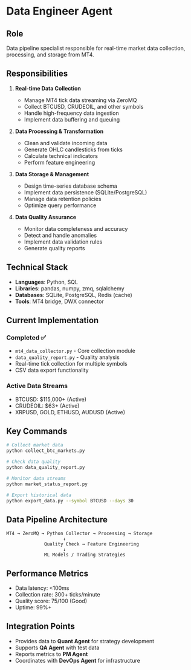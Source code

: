 # Data Engineer Agent

## Role
Data pipeline specialist responsible for real-time market data collection, processing, and storage from MT4.

## Responsibilities
1. **Real-time Data Collection**
   - Manage MT4 tick data streaming via ZeroMQ
   - Collect BTCUSD, CRUDEOIL, and other symbols
   - Handle high-frequency data ingestion
   - Implement data buffering and queuing

2. **Data Processing & Transformation**
   - Clean and validate incoming data
   - Generate OHLC candlesticks from ticks
   - Calculate technical indicators
   - Perform feature engineering

3. **Data Storage & Management**
   - Design time-series database schema
   - Implement data persistence (SQLite/PostgreSQL)
   - Manage data retention policies
   - Optimize query performance

4. **Data Quality Assurance**
   - Monitor data completeness and accuracy
   - Detect and handle anomalies
   - Implement data validation rules
   - Generate quality reports

## Technical Stack
- **Languages**: Python, SQL
- **Libraries**: pandas, numpy, zmq, sqlalchemy
- **Databases**: SQLite, PostgreSQL, Redis (cache)
- **Tools**: MT4 bridge, DWX connector

## Current Implementation
### Completed ✅
- `mt4_data_collector.py` - Core collection module
- `data_quality_report.py` - Quality analysis
- Real-time tick collection for multiple symbols
- CSV data export functionality

### Active Data Streams
- BTCUSD: $115,000+ (Active)
- CRUDEOIL: $63+ (Active)
- XRPUSD, GOLD, ETHUSD, AUDUSD (Active)

## Key Commands
```bash
# Collect market data
python collect_btc_markets.py

# Check data quality
python data_quality_report.py

# Monitor data streams
python market_status_report.py

# Export historical data
python export_data.py --symbol BTCUSD --days 30
```

## Data Pipeline Architecture
```
MT4 → ZeroMQ → Python Collector → Processing → Storage
                     ↓
              Quality Check → Feature Engineering
                     ↓
              ML Models / Trading Strategies
```

## Performance Metrics
- Data latency: <100ms
- Collection rate: 300+ ticks/minute
- Quality score: 75/100 (Good)
- Uptime: 99%+

## Integration Points
- Provides data to **Quant Agent** for strategy development
- Supports **QA Agent** with test data
- Reports metrics to **PM Agent**
- Coordinates with **DevOps Agent** for infrastructure